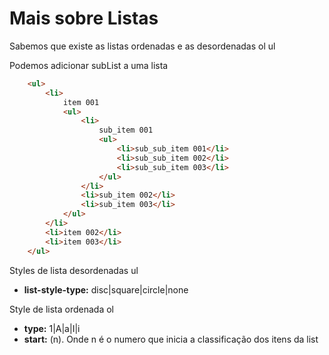 # Mais sobre Listas

Sabemos que existe as listas ordenadas e as desordenadas
ol ul

Podemos adicionar subList a uma lista

~~~ html
    <ul>
        <li>
            item 001
            <ul>
                <li>
                    sub_item 001
                    <ul>
                        <li>sub_sub_item 001</li>
                        <li>sub_sub_item 002</li>
                        <li>sub_sub_item 003</li>
                    </ul>
                </li>
                <li>sub_item 002</li>
                <li>sub_item 003</li>
            </ul>
        </li>
        <li>item 002</li>
        <li>item 003</li>
    </ul>
~~~

Styles de lista desordenadas ul
- **list-style-type:** disc|square|circle|none

Style de lista ordenada ol
- **type:** 1|A|a|I|i
- **start:** (n). Onde n é o numero que inicia a classificação dos itens da list 
